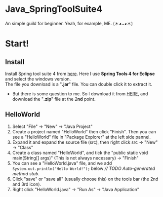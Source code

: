 # Java_SpringToolSuite4
An simple guild for beginner. Yeah, for example, ME. (＊◕ᴗ◕＊) 

# Start!
## Install  
Install Spring tool suite 4 from [here](https://spring.io/tools). Here I use **Spring Tools 4 for Eclipse** and select the windows version.  
The file you download is a "**.jar**" file. You can double click it to extract it.  
- But there is some question to me. So I download it from [HERE](https://github.com/spring-projects/sts4/wiki/Previous-Versions), and download the "**.zip**" file at the 2**nd** point.


## HelloWorld  
1. Select "File" -> "New" -> "Java Project"  
2. Create a project named "HelloWorld" then click "Finish". Then you can see a "HelloWorld" file in "Package Explorer" at the left side pannel.  
3. Expand it and expand the source file (src), then right click src -> "New" -> "Class"  
4. Create a class named "HelloWorld", and tick the "public static void main(String[] args)" (This is not always necessary) -> "Finish"  
5. You can see a "HelloWorld.java" file, and we add ```System.out.println("Hello World!");``` below *// TODO Auto-generated method stub*.  
6. Click "save" or "save all" (usually choose this) on the tools bar (the 2nd and 3rd icon).  
7. Right click "HelloWorld.java" -> "Run As" -> "Java Application"  

